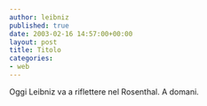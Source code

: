 ```yaml
---
author: leibniz
published: true
date: 2003-02-16 14:57:00+00:00
layout: post
title: Titolo
categories:
- web
---
```



Oggi Leibniz va a riflettere nel Rosenthal. A domani.  